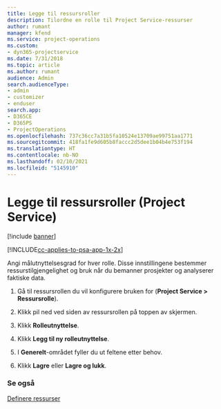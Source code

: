 ```yaml
---
title: Legge til ressursroller
description: Tilordne en rolle til Project Service-ressurser
author: rumant
manager: kfend
ms.service: project-operations
ms.custom:
- dyn365-projectservice
ms.date: 7/31/2018
ms.topic: article
ms.author: rumant
audience: Admin
search.audienceType:
- admin
- customizer
- enduser
search.app:
- D365CE
- D365PS
- ProjectOperations
ms.openlocfilehash: 737c36cc7a31b5fa10524e13709ae99751aa1771
ms.sourcegitcommit: 418fa1fe9d605b8faccc2d5dee1b04b4e753f194
ms.translationtype: HT
ms.contentlocale: nb-NO
ms.lasthandoff: 02/10/2021
ms.locfileid: "5145910"
---
```

# <a name="add-resource-roles-project-service"></a>Legge til ressursroller (Project Service)

[!include [banner](../includes/psa-now-project-operations.md)]

[!INCLUDE[cc-applies-to-psa-app-1x-2x](../includes/cc-applies-to-psa-app-1x-2x.md)]

Angi målutnyttelsesgrad for hver rolle. Disse innstillingene bestemmer ressurstilgjengelighet og bruk når du bemanner prosjekter og analyserer faktiske data.  
  
1.  Gå til ressursrollen du vil konfigurere bruken for (**Project Service > Ressursrolle**).  
  
2.  Klikk pil ned ved siden av ressursrollen på toppen av skjermen.  
  
3.  Klikk **Rolleutnyttelse**.  
  
4.  Klikk **Legg til ny rolleutnyttelse**.  
  
5.  I **Generelt**-området fyller du ut feltene etter behov.  
  
6.  Klikk **Lagre** eller **Lagre og lukk**.  
  
### <a name="see-also"></a>Se også  
 [Definere ressurser](../psa/set-up-resources.md)
